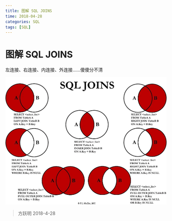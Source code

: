 ```yaml
---
title: 图解 SQL JOINS
time: 2018-04-28
categories: SQL
tags: [SQL]
---
```


# 图解 SQL JOINS

左连接、右连接、内连接、外连接……傻傻分不清

![SQL JOINS](./files/sql-join.jpg)

> 方跃明
> 2018-4-28

